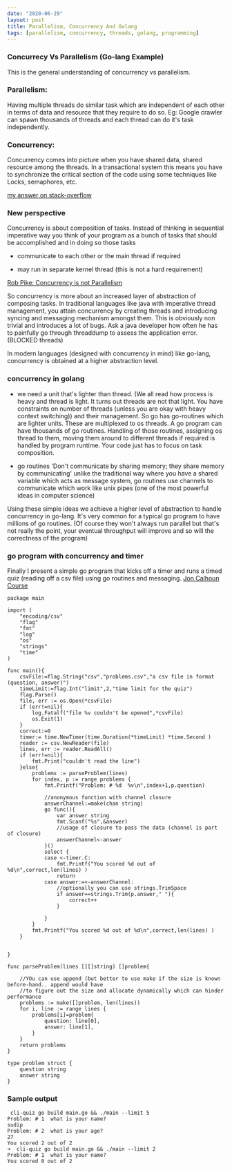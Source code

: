 ```yaml
---
date: "2020-06-29"
layout: post
title: Parallelism, Concurrency And Golang
tags: [parallelism, concurrency, threads, golang, programming]
---
```



### Concurrecy Vs Parallelism (Go-lang Example)

This is the general understanding of concurrency vs parallelism.

### Parallelism:

   Having multiple threads do similar task which are independent of each other in terms of data and resource that they require to do so. Eg: Google crawler can spawn thousands of threads and each thread can do it's task independently.


### Concurrency:

   Concurrency comes into picture when you have shared data, shared resource among the threads. In a transactional system this means you have to synchronize the critical section of the code using some techniques like Locks, semaphores, etc.

[my answer on stack-overflow](https://stackoverflow.com/a/42340792/4589003)


### New perspective

   Concurrency is about composition of tasks. Instead of thinking in sequential imperative way you think of your program as a bunch of tasks that should be accomplished and in doing so those tasks

   - communicate to each other or the main thread if required

   - may run in separate kernel thread (this is not a hard requirement)

   [Rob Pike: Concurrency is not Parallelism](https://www.youtube.com/watch?v=cN_DpYBzKso)

   So concurrency is more about an increased layer of abstraction of composing tasks. In traditional languages like java with imperative thread management, you attain concurrency by creating threads and introducing syncing and messaging mechanism amongst them. This is obviously non trivial and introduces a lot of bugs. Ask a java developer how often he has to painfully go through threaddump to assess the application error. (BLOCKED threads)


   In modern languages (designed with concurrency in mind) like go-lang, concurrency is obtained at a higher abstraction level. 

### concurrency in golang 

   - we need a unit that's lighter than thread. (We all read how process is heavy and thread is light. It turns out threads are not that light. You have constraints on number of threads (unless you are okay with heavy context switching)) and their management. So go has go-routines which are lighter units. These are multiplexed to os threads. A go program can have thousands of go routines. Handling of those routines, assigning os thread to them, moving them around to different threads if required is handled by program runtime. Your code just has to focus on task composition.

   - go routines 'Don't communicate by sharing memory; they share memory by communicating' unlike the traditional way where you have a shared variable which acts as message system, go routines use channels to communicate which work like unix pipes (one of the most powerful ideas in computer science)


Using these simple ideas we achieve a higher level of abstraction to handle concurrency in go-lang. 
It's very common for a typical go program to have millions of go routines. (Of course they won't always run parallel but that's not really the point, your eventual throughput will improve and so will the correctness of the program)


### go program with concurrency and timer

Finally I present a simple go program that kicks off a timer and runs a timed quiz (reading off a csv file) using go routines and messaging. [Jon Calhoun Course](https://gophercises.com/)

```golang
package main

import (
	"encoding/csv"
	"flag"
	"fmt"
	"log"
	"os"
	"strings"
	"time"
)

func main(){
	csvFile:=flag.String("csv","problems.csv","a csv file in format (question, answer)")
	timeLimit:=flag.Int("limit",2,"time limit for the quiz")
	flag.Parse()
	file, err := os.Open(*csvFile)
	if (err!=nil){
		log.Fatalf("file %v couldn't be opened",*csvFile)
		os.Exit(1)
	}
	correct:=0
	timer:= time.NewTimer(time.Duration(*timeLimit) *time.Second )
	reader := csv.NewReader(file)
	lines, err := reader.ReadAll()
	if (err!=nil){
		fmt.Print("couldn't read the line")
	}else{
		problems := parseProblem(lines)
		for index, p := range problems {
			fmt.Printf("Problem: # %d  %v\n",index+1,p.question)

			//anonymous function with channel closure
			answerChannel:=make(chan string)
			go func(){
				var answer string
				fmt.Scanf("%s",&answer)
				//usage of closure to pass the data (channel is part of closure)
				answerChannel<-answer
			}()
			select {
			case <-timer.C:
				fmt.Printf("You scored %d out of %d\n",correct,len(lines) )
				return
			case answer:=<-answerChannel:
				//optionally you can use strings.TrimSpace
				if answer==strings.Trim(p.answer," "){
					correct++
				}

			}
		}
		fmt.Printf("You scored %d out of %d\n",correct,len(lines) )
	}


}

func parseProblem(lines [][]string) []problem{

	//YOu can use append (but better to use make if the size is known before-hand.. append would have
	//to figure out the size and allocate dynamically which can hinder performance
	problems := make([]problem, len(lines))
	for i, line := range lines {
		problems[i]=problem{
			question: line[0],
			answer: line[1],
		}
	}
	return problems
}

type problem struct {
	question string
	answer string
}
```

### Sample output

```golang
 cli-quiz go build main.go && ./main --limit 5
Problem: # 1  what is your name?
sudip
Problem: # 2  what is your age?
27
You scored 2 out of 2
➜  cli-quiz go build main.go && ./main --limit 2
Problem: # 1  what is your name?
You scored 0 out of 2
```

